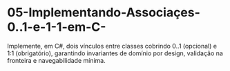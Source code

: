 # 05-Implementando-Associaçes-0..1-e-1-1-em-C-
Implemente, em C#, dois vínculos entre classes cobrindo 0..1 (opcional) e 1:1 (obrigatório), garantindo invariantes de domínio por design, validação na fronteira e navegabilidade mínima.
